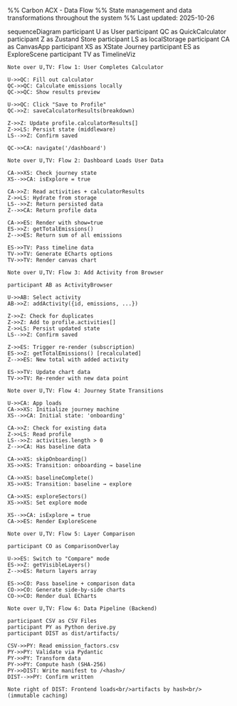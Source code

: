 %% Carbon ACX - Data Flow
%% State management and data transformations throughout the system
%% Last updated: 2025-10-26

sequenceDiagram
    participant U as User
    participant QC as QuickCalculator
    participant Z as Zustand Store
    participant LS as localStorage
    participant CA as CanvasApp
    participant XS as XState Journey
    participant ES as ExploreScene
    participant TV as TimelineViz

    Note over U,TV: Flow 1: User Completes Calculator

    U->>QC: Fill out calculator
    QC->>QC: Calculate emissions locally
    QC->>QC: Show results preview

    U->>QC: Click "Save to Profile"
    QC->>Z: saveCalculatorResults(breakdown)

    Z->>Z: Update profile.calculatorResults[]
    Z->>LS: Persist state (middleware)
    LS-->>Z: Confirm saved

    QC->>CA: navigate('/dashboard')

    Note over U,TV: Flow 2: Dashboard Loads User Data

    CA->>XS: Check journey state
    XS-->>CA: isExplore = true

    CA->>Z: Read activities + calculatorResults
    Z->>LS: Hydrate from storage
    LS-->>Z: Return persisted data
    Z-->>CA: Return profile data

    CA->>ES: Render with show=true
    ES->>Z: getTotalEmissions()
    Z-->>ES: Return sum of all emissions

    ES->>TV: Pass timeline data
    TV->>TV: Generate ECharts options
    TV->>TV: Render canvas chart

    Note over U,TV: Flow 3: Add Activity from Browser

    participant AB as ActivityBrowser

    U->>AB: Select activity
    AB->>Z: addActivity({id, emissions, ...})

    Z->>Z: Check for duplicates
    Z->>Z: Add to profile.activities[]
    Z->>LS: Persist updated state
    LS-->>Z: Confirm saved

    Z->>ES: Trigger re-render (subscription)
    ES->>Z: getTotalEmissions() [recalculated]
    Z-->>ES: New total with added activity

    ES->>TV: Update chart data
    TV->>TV: Re-render with new data point

    Note over U,TV: Flow 4: Journey State Transitions

    U->>CA: App loads
    CA->>XS: Initialize journey machine
    XS-->>CA: Initial state: 'onboarding'

    CA->>Z: Check for existing data
    Z->>LS: Read profile
    LS-->>Z: activities.length > 0
    Z-->>CA: Has baseline data

    CA->>XS: skipOnboarding()
    XS->>XS: Transition: onboarding → baseline

    CA->>XS: baselineComplete()
    XS->>XS: Transition: baseline → explore

    CA->>XS: exploreSectors()
    XS->>XS: Set explore mode

    XS-->>CA: isExplore = true
    CA->>ES: Render ExploreScene

    Note over U,TV: Flow 5: Layer Comparison

    participant CO as ComparisonOverlay

    U->>ES: Switch to "Compare" mode
    ES->>Z: getVisibleLayers()
    Z-->>ES: Return layers array

    ES->>CO: Pass baseline + comparison data
    CO->>CO: Generate side-by-side charts
    CO->>CO: Render dual ECharts

    Note over U,TV: Flow 6: Data Pipeline (Backend)

    participant CSV as CSV Files
    participant PY as Python derive.py
    participant DIST as dist/artifacts/

    CSV->>PY: Read emission_factors.csv
    PY->>PY: Validate via Pydantic
    PY->>PY: Transform data
    PY->>PY: Compute hash (SHA-256)
    PY->>DIST: Write manifest to /<hash>/
    DIST-->>PY: Confirm written

    Note right of DIST: Frontend loads<br/>artifacts by hash<br/>(immutable caching)
